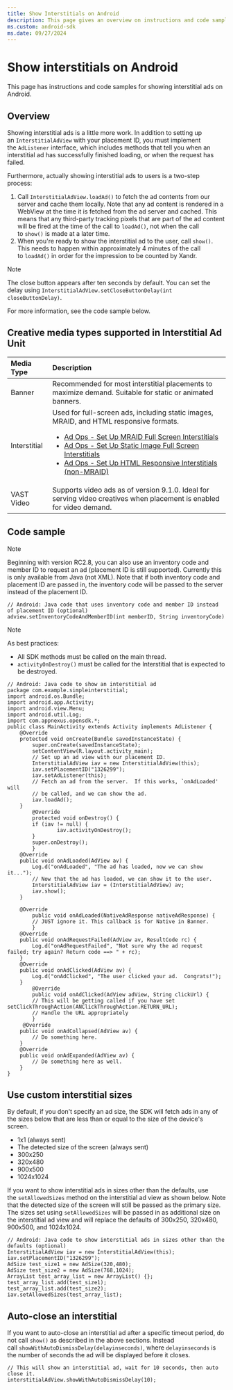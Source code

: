 ```yaml
---
title: Show Interstitials on Android
description: This page gives an overview on instructions and code samples for showing interstitial ads on Android.
ms.custom: android-sdk
ms.date: 09/27/2024
---
```


# Show interstitials on Android

This page has instructions and code samples for showing interstitial ads on Android.

<!-- > [!NOTE]
> Interstitial Ad Views and Placement/Creative Media Types
>
> Most of the time, the placements used in your SDK interstitial ad views should be configured to allow the *Banner* media type. This will give you the maximum amount of demand. You may still choose the *interstitial* media type depending on the type of ad you want to show, e.g.:
>
> - [Ad Ops - Set Up MRAID Full Screen Interstitials](ad-ops-set-up-mraid-full-screen-interstitials.md)
> - [Ad Ops - Set Up Static Image Full Screen Interstitials](ad-ops-set-up-static-image-full-screen-interstitials.md)
> - [Ad Ops - Set Up HTML Responsive Interstitials (non-MRAID)](ad-ops-set-up-html-responsive-interstitials-non-mraid.md)
>
> Likewise, creatives that serve into interstitial views in the SDK should usually be created with the Banner media type (keeping in mind the exceptions listed above). -->

## Overview

Showing interstitial ads is a little more work. In addition to setting up an `InterstitialAdView` with your placement ID, you must implement the `AdListener` interface, which includes methods that tell you when an interstitial ad has successfully finished loading, or when the request has failed.

Furthermore, actually showing interstitial ads to users is a two-step process:

1. Call `InterstitialAdView.loadAd()` to fetch the ad contents from our server and cache them locally. Note that any ad content is rendered in a WebView at the time it is fetched from the ad server and cached. This means that any third-party tracking pixels that are part of the ad content will be fired at the time of the call to `loadAd()`, not when the call to `show()` is made at a later time.
1. When you're ready to show the interstitial ad to the user, call `show()`. This needs to happen within approximately 4 minutes of the call to `loadAd()` in order for the impression to be counted by Xandr. <!-- (For the exact timing in milliseconds, see the value of `InterstitialAdView.MAX_AGE` in the source code.) -->

> [!NOTE]
> The close button appears after ten seconds by default. You can set the delay using `InterstitialAdView.setCloseButtonDelay(int closeButtonDelay)`.

For more information, see the code sample below.

## Creative media types supported in Interstitial Ad Unit

| Media Type | Description |
|:---|:---|
| Banner | Recommended for most interstitial placements to maximize demand. Suitable for static or animated banners. |
| Interstitial | Used for full-screen ads, including static images, MRAID, and HTML responsive formats.<br><ul><li>[Ad Ops - Set Up MRAID Full Screen Interstitials](ad-ops-set-up-mraid-full-screen-interstitials.md)</li><li>[Ad Ops - Set Up Static Image Full Screen Interstitials](ad-ops-set-up-static-image-full-screen-interstitials.md)</li><li> [Ad Ops - Set Up HTML Responsive Interstitials (non-MRAID)](ad-ops-set-up-html-responsive-interstitials-non-mraid.md)</li></ul> |
| VAST Video | Supports video ads as of version 9.1.0. Ideal for serving video creatives when placement is enabled for video demand. |

## Code sample

> [!NOTE]
> Beginning with version RC2.8, you can also use an inventory code and member ID to request an ad (placement ID is still supported). Currently this is only available from Java (not XML). Note that if both inventory code and placement ID are passed in, the inventory code will be passed to the server instead of the placement ID.

```
// Android: Java code that uses inventory code and member ID instead of placement ID (optional)
adview.setInventoryCodeAndMemberID(int memberID, String inventoryCode)
```

> [!NOTE]
> As best practices:
>
> - All SDK methods must be called on the main thread.
> - `activityOnDestroy()` must be called for the Interstitial that is expected to be destroyed.

```
// Android: Java code to show an interstitial ad
package com.example.simpleinterstitial;
import android.os.Bundle;
import android.app.Activity;
import android.view.Menu;
import android.util.Log;
import com.appnexus.opensdk.*;
public class MainActivity extends Activity implements AdListener {
    @Override
    protected void onCreate(Bundle savedInstanceState) {
        super.onCreate(savedInstanceState);
        setContentView(R.layout.activity_main);
        // Set up an ad view with our placement ID.
        InterstitialAdView iav = new InterstitialAdView(this);
        iav.setPlacementID("1326299");
        iav.setAdListener(this);
        // Fetch an ad from the server.  If this works, `onAdLoaded' will
        // be called, and we can show the ad.
        iav.loadAd();
    }
        @Override
        protected void onDestroy() {
        if (iav != null) {
                iav.activityOnDestroy();
        }
        super.onDestroy();
        }
    @Override
    public void onAdLoaded(AdView av) {
        Log.d("onAdLoaded", "The ad has loaded, now we can show it...");
        // Now that the ad has loaded, we can show it to the user.
        InterstitialAdView iav = (InterstitialAdView) av;
        iav.show();
    }
 
    @Override
        public void onAdLoaded(NativeAdResponse nativeAdResponse) {
        // JUST ignore it. This callback is for Native in Banner. 
        }
    @Override
    public void onAdRequestFailed(AdView av, ResultCode rc) {
        Log.d("onAdRequestFailed", "Not sure why the ad request failed; try again? Return code ==> " + rc);
    }
    @Override
    public void onAdClicked(AdView av) {
        Log.d("onAdClicked", "The user clicked your ad.  Congrats!");
    }
        @Override
        public void onAdClicked(AdView adView, String clickUrl) {
        // This will be getting called if you have set setClickThroughAction(ANClickThroughAction.RETURN_URL);
        // Handle the URL appropriately
        }
     @Override
    public void onAdCollapsed(AdView av) {
        // Do something here.
    }
    @Override
    public void onAdExpanded(AdView av) {
        // Do something here as well.
    }
}
```

## Use custom interstitial sizes

By default, if you don't specify an ad size, the SDK will fetch ads in any of the sizes below that are less than or equal to the size of the device's screen.

- 1x1 (always sent)
- The detected size of the screen (always sent)
- 300x250
- 320x480
- 900x500
- 1024x1024

If you want to show interstitial ads in sizes other than the defaults, use the `setAllowedSizes` method on the interstitial ad view as shown below. Note that the detected size of the screen will still be passed as the primary size. The sizes set using `setAllowedSizes` will be passed in as additional size on the interstitial ad view and will replace the defaults of 300x250, 320x480, 900x500, and 1024x1024.

```
// Android: Java code to show interstitial ads in sizes other than the defaults (optional)
InterstitialAdView iav = new InterstitialAdView(this);
iav.setPlacementID("1326299");
AdSize test_size1 = new AdSize(320,480);
AdSize test_size2 = new AdSize(768,1024);
ArrayList test_array_list = new ArrayList() {};
test_array_list.add(test_size1);
test_array_list.add(test_size2);
iav.setAllowedSizes(test_array_list);
```

## Auto-close an interstitial

If you want to auto-close an interstitial ad after a specific timeout period, do not call `show()` as described in the above sections. Instead call `showWithAutoDismissDelay(delayinseconds)`, where `delayinseconds` is the number of seconds the ad will be displayed before it closes.

``` 
// This will show an interstitial ad, wait for 10 seconds, then auto close it.
interstitialAdView.showWithAutoDismissDelay(10);
```
